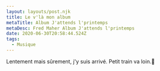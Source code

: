 ```yaml
---
layout: layouts/post.njk
title: Le v'là mon album
metaTitle: Album J'attends l'printemps
metaDesc: Fred Maher Album J'attends l'printemps
date: 2020-06-30T20:58:44.524Z
tags:
  - Musique
---
```

Lentement mais sûrement, j'y suis arrivé. Petit train va loin.🚂